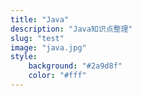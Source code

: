 ```yaml
---
title: "Java"
description: "Java知识点整理"
slug: "test"
image: "java.jpg"
style:
    background: "#2a9d8f"
    color: "#fff"
---
```

